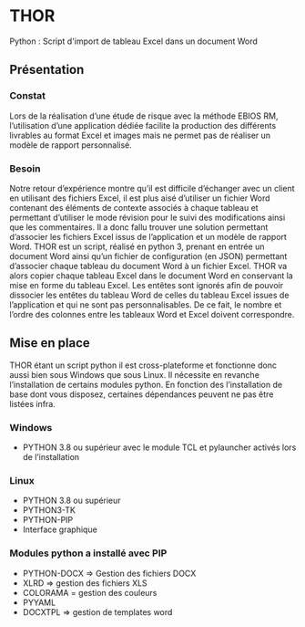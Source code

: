 # THOR
Python : Script d'import de tableau Excel dans un document Word
##	Présentation
###	Constat
Lors de la réalisation d’une étude de risque avec la méthode EBIOS RM, l’utilisation d’une application dédiée facilite la production des différents livrables au format  Excel et images mais ne permet pas de réaliser un modèle de rapport personnalisé.
### Besoin
Notre retour d’expérience montre qu’il est difficile d’échanger avec un client en utilisant des fichiers Excel, il est plus aisé d’utiliser un fichier Word contenant des éléments de contexte associés à chaque tableau et permettant d’utiliser le mode révision pour le suivi des modifications ainsi que les commentaires. Il a donc fallu trouver une solution permettant d’associer les fichiers Excel issus de l’application et un modèle de rapport Word.
THOR est un script, réalisé en python 3, prenant en entrée un document Word ainsi qu’un fichier de configuration (en JSON) permettant d’associer chaque tableau du document Word à un fichier Excel.
THOR va alors copier chaque tableau Excel dans le document Word en conservant la mise en forme du tableau Excel. Les entêtes sont ignorés afin de pouvoir dissocier les entêtes du tableau Word de celles du tableau Excel issues de l’application et qui ne sont pas personnalisables. De ce fait, le nombre et l’ordre des colonnes entre les tableaux Word et Excel doivent correspondre.
## 	Mise en place
THOR étant un script python il est cross-plateforme et fonctionne donc aussi bien sous Windows que sous Linux. Il nécessite en revanche l’installation de certains modules python. En fonction des l’installation de base dont vous disposez, certaines dépendances peuvent ne pas être listées infra.
### 	Windows
*	PYTHON 3.8 ou supérieur avec le module TCL et pylauncher activés lors de l’installation 
###	Linux
*	PYTHON 3.8 ou supérieur
*	PYTHON3-TK
*	PYTHON-PIP
*	Interface graphique
### Modules python a installé avec PIP
*	PYTHON-DOCX => Gestion des fichiers DOCX
*	XLRD => gestion des fichiers XLS
*	COLORAMA = gestion des couleurs
*	PYYAML
*	DOCXTPL => gestion de templates word
